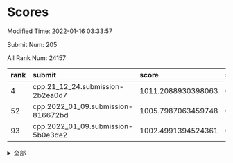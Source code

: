 # Scores

Modified Time: 2022-01-16 03:33:57

Submit Num: 205

All Rank Num: 24157

| rank |               submit               |       score        |       sigma        | pk_num |
| :--- | :--------------------------------- | :----------------- | :----------------- | :----- |
| 4    | cpp.21_12_24.submission-2b2ea0d7   | 1011.2088930398063 | 0.7771111880478037 | 473    |
| 52   | cpp.2022_01_09.submission-816672bd | 1005.7987063459748 | 0.7085212758082617 | 469    |
| 93   | cpp.2022_01_09.submission-5b0e3de2 | 1002.4991394524361 | 0.7154200637182576 | 467    |


<details>
<summary>全部</summary>

| rank |                 submit                 |       score        |       sigma        | pk_num |
| :--- | :------------------------------------- | :----------------- | :----------------- | :----- |
| 1    | gobigger.level_3.submission_level_3_25 | 1011.5238117249467 | 0.7933965605480643 | 469    |
| 2    | gobigger.level_3.submission_level_3_9  | 1011.4018932322977 | 0.7846176668085734 | 472    |
| 3    | gobigger.level_3.submission_level_3_12 | 1011.3968584038004 | 0.7833336202368084 | 472    |
| 4    | cpp.21_12_24.submission-2b2ea0d7       | 1011.2088930398063 | 0.7771111880478037 | 473    |
| 5    | gobigger.level_3.submission_level_3_31 | 1011.1938643896053 | 0.7535414281479172 | 471    |
| 6    | gobigger.level_3.submission_level_3_41 | 1011.0896351593847 | 0.7671598682798748 | 466    |
| 7    | gobigger.level_3.submission_level_3_34 | 1011.0853422612521 | 0.7655586656684394 | 470    |
| 8    | gobigger.level_3.submission_level_3_37 | 1010.9231558659069 | 0.790326693952083  | 460    |
| 9    | gobigger.level_3.submission_level_3_11 | 1010.832024602461  | 0.7834069179120006 | 474    |
| 10   | gobigger.level_3.submission_level_3_2  | 1010.7662950410623 | 0.7600088796846183 | 473    |
| 11   | gobigger.level_3.submission_level_3_47 | 1010.7048331792414 | 0.7826404318282522 | 473    |
| 12   | gobigger.level_3.submission_level_3_38 | 1010.6034217324775 | 0.7664259560563226 | 470    |
| 13   | gobigger.level_3.submission_level_3_35 | 1010.6013262876345 | 0.7629938856585824 | 474    |
| 14   | gobigger.level_3.submission_level_3_16 | 1010.5060031504679 | 0.7585431688396931 | 473    |
| 15   | gobigger.level_3.submission_level_3_7  | 1010.29105941997   | 0.7623790697453856 | 475    |
| 16   | gobigger.level_3.submission_level_3_43 | 1010.1912634994721 | 0.7526572645531795 | 465    |
| 17   | gobigger.level_3.submission_level_3_20 | 1010.1723674990347 | 0.7478085188557784 | 472    |
| 18   | gobigger.level_3.submission_level_3_0  | 1010.1531084585561 | 0.7852204974448616 | 473    |
| 19   | gobigger.level_3.submission_level_3_3  | 1010.1102289563311 | 0.7765024549352507 | 471    |
| 20   | gobigger.level_3.submission_level_3_21 | 1010.0462609369268 | 0.7724457015879308 | 471    |
| 21   | gobigger.level_3.submission_level_3_6  | 1010.0394264627871 | 0.7557456419561236 | 470    |
| 22   | gobigger.level_3.submission_level_3_40 | 1010.0127071237598 | 0.7723819344776741 | 466    |
| 23   | gobigger.level_3.submission_level_3_26 | 1009.9108352171064 | 0.763196040402414  | 470    |
| 24   | gobigger.level_3.submission_level_3_27 | 1009.8527899577718 | 0.7498519482533497 | 476    |
| 25   | gobigger.level_3.submission_level_3_18 | 1009.8320923068247 | 0.7489548442917858 | 478    |
| 26   | gobigger.level_3.submission_level_3_36 | 1009.8317459209466 | 0.7658865092118295 | 470    |
| 27   | gobigger.level_3.submission_level_3_13 | 1009.7673669590581 | 0.7557560322180951 | 471    |
| 28   | gobigger.level_3.submission_level_3_17 | 1009.7642646291445 | 0.7445419040616523 | 475    |
| 29   | gobigger.level_3.submission_level_3_30 | 1009.7458228695903 | 0.7497634761915805 | 473    |
| 30   | gobigger.level_3.submission_level_3_42 | 1009.740352453743  | 0.7665571132040596 | 473    |
| 31   | gobigger.level_3.submission_level_3_45 | 1009.6086409936951 | 0.7481075450370522 | 467    |
| 32   | gobigger.level_3.submission_level_3_46 | 1009.5471683866721 | 0.7611282723222171 | 473    |
| 33   | gobigger.level_3.submission_level_3_39 | 1009.4877525316434 | 0.7460945408734629 | 477    |
| 34   | gobigger.level_3.submission_level_3_48 | 1009.4851368107913 | 0.7573832230665495 | 469    |
| 35   | gobigger.level_3.submission_level_3_44 | 1009.4690860662191 | 0.767383311239029  | 474    |
| 36   | gobigger.level_3.submission_level_3_19 | 1009.4072050022468 | 0.763667176569323  | 469    |
| 37   | gobigger.level_3.submission_level_3_24 | 1009.3798693521946 | 0.7436553654464849 | 475    |
| 38   | gobigger.level_3.submission_level_3_5  | 1009.3258649642429 | 0.7614852086907783 | 472    |
| 39   | gobigger.level_3.submission_level_3_23 | 1009.302546022964  | 0.7619911838473402 | 474    |
| 40   | gobigger.level_3.submission_level_3_32 | 1009.2818639405189 | 0.7795032020233887 | 469    |
| 41   | gobigger.level_3.submission_level_3_14 | 1009.2046821297312 | 0.7446710420501693 | 472    |
| 42   | gobigger.level_3.submission_level_3_15 | 1009.1424170925691 | 0.7707626535646184 | 472    |
| 43   | gobigger.level_3.submission_level_3_10 | 1009.1193162182864 | 0.7475004816571511 | 472    |
| 44   | gobigger.level_3.submission_level_3_1  | 1008.9192487026826 | 0.7472882432392286 | 473    |
| 45   | gobigger.level_3.submission_level_3_29 | 1008.6897640637809 | 0.7438929739133984 | 471    |
| 46   | gobigger.level_3.submission_level_3_8  | 1008.6538556180227 | 0.7831544478062641 | 464    |
| 47   | gobigger.level_3.submission_level_3_33 | 1008.5264036983821 | 0.7520994735371144 | 470    |
| 48   | gobigger.level_3.submission_level_3_28 | 1008.4918132636815 | 0.7551481859909782 | 465    |
| 49   | gobigger.level_3.submission_level_3_4  | 1008.4025151663384 | 0.7432192615740528 | 473    |
| 50   | gobigger.level_3.submission_level_3_22 | 1008.1207697792796 | 0.7501922620327134 | 475    |
| 51   | gobigger.level_3.submission_level_3_49 | 1007.6480595393351 | 0.7414870923599765 | 470    |
| 52   | cpp.2022_01_09.submission-816672bd     | 1005.7987063459748 | 0.7085212758082617 | 469    |
| 53   | gobigger.level_1.submission_level_1_1  | 1005.1937057457748 | 0.7228004926461699 | 472    |
| 54   | gobigger.level_1.submission_level_1_38 | 1004.6906141931001 | 0.7220202470745892 | 473    |
| 55   | gobigger.level_1.submission_level_1_15 | 1004.3029392969166 | 0.7048988287952509 | 470    |
| 56   | gobigger.level_1.submission_level_1_24 | 1004.2301410863989 | 0.7244627971542749 | 468    |
| 57   | gobigger.level_1.submission_level_1_9  | 1004.1711411224692 | 0.7130796330470689 | 480    |
| 58   | gobigger.level_1.submission_level_1_12 | 1003.9888898546516 | 0.7169039611632153 | 472    |
| 59   | gobigger.level_1.submission_level_1_35 | 1003.9785694234016 | 0.710801505751074  | 476    |
| 60   | gobigger.level_1.submission_level_1_29 | 1003.9226781784228 | 0.7148371657149402 | 471    |
| 61   | gobigger.level_1.submission_level_1_40 | 1003.9083689267754 | 0.7168556886074667 | 476    |
| 62   | gobigger.level_1.submission_level_1_31 | 1003.8906166179644 | 0.7130923747350378 | 473    |
| 63   | gobigger.level_1.submission_level_1_22 | 1003.801344569969  | 0.7175248866076098 | 469    |
| 64   | gobigger.level_1.submission_level_1_27 | 1003.6926216266593 | 0.7252151802875354 | 471    |
| 65   | gobigger.level_1.submission_level_1_23 | 1003.615456279622  | 0.7148112158240015 | 473    |
| 66   | gobigger.level_1.submission_level_1_48 | 1003.5500231237705 | 0.7273873614964648 | 472    |
| 67   | gobigger.level_1.submission_level_1_43 | 1003.5436181812325 | 0.7202385632043963 | 476    |
| 68   | gobigger.level_1.submission_level_1_14 | 1003.493458714932  | 0.7172616647488732 | 473    |
| 69   | gobigger.level_1.submission_level_1_46 | 1003.4912327400889 | 0.7094703526922279 | 477    |
| 70   | gobigger.level_1.submission_level_1_4  | 1003.4767031394802 | 0.7070753995401259 | 476    |
| 71   | gobigger.level_1.submission_level_1_21 | 1003.443565215789  | 0.7120447512667799 | 474    |
| 72   | gobigger.level_1.submission_level_1_5  | 1003.43353260201   | 0.7199164702693772 | 471    |
| 73   | gobigger.level_1.submission_level_1_26 | 1003.4321896358366 | 0.7153399855337421 | 468    |
| 74   | gobigger.level_1.submission_level_1_7  | 1003.4039402621377 | 0.704527861769113  | 468    |
| 75   | gobigger.level_1.submission_level_1_13 | 1003.3550809761082 | 0.7221014583030814 | 474    |
| 76   | gobigger.level_1.submission_level_1_41 | 1003.333388220235  | 0.714483976919268  | 474    |
| 77   | gobigger.level_1.submission_level_1_42 | 1003.3021418313532 | 0.7159501936258833 | 467    |
| 78   | gobigger.level_1.submission_level_1_49 | 1003.2705115863258 | 0.7206668632890919 | 469    |
| 79   | gobigger.level_1.submission_level_1_18 | 1003.149376525042  | 0.7185824723640147 | 467    |
| 80   | gobigger.level_1.submission_level_1_2  | 1003.1465267263164 | 0.7141474741681859 | 474    |
| 81   | gobigger.level_1.submission_level_1_16 | 1003.1398676666998 | 0.7233550913701904 | 472    |
| 82   | gobigger.level_1.submission_level_1_6  | 1003.1109531447578 | 0.716383874954972  | 473    |
| 83   | gobigger.level_1.submission_level_1_17 | 1003.0444279056287 | 0.7093149403180009 | 472    |
| 84   | gobigger.level_1.submission_level_1_30 | 1003.0095636640327 | 0.7148640468019923 | 469    |
| 85   | gobigger.level_1.submission_level_1_28 | 1002.9376067950146 | 0.7092854336951299 | 472    |
| 86   | gobigger.level_1.submission_level_1_0  | 1002.8879591447295 | 0.7044225671044396 | 471    |
| 87   | gobigger.level_1.submission_level_1_33 | 1002.8877632010862 | 0.7155385796227633 | 470    |
| 88   | gobigger.level_1.submission_level_1_20 | 1002.8743842142239 | 0.7113370213069073 | 471    |
| 89   | gobigger.level_1.submission_level_1_19 | 1002.8531483510678 | 0.7217916243745095 | 471    |
| 90   | gobigger.level_1.submission_level_1_32 | 1002.7684554491393 | 0.7085344517454801 | 473    |
| 91   | gobigger.level_1.submission_level_1_47 | 1002.7589243304836 | 0.7111046075390985 | 469    |
| 92   | gobigger.level_1.submission_level_1_3  | 1002.5963328142583 | 0.7079838279776383 | 467    |
| 93   | cpp.2022_01_09.submission-5b0e3de2     | 1002.4991394524361 | 0.7154200637182576 | 467    |
| 94   | gobigger.level_1.submission_level_1_34 | 1002.4315408283667 | 0.7272043548889082 | 468    |
| 95   | gobigger.level_1.submission_level_1_44 | 1002.3910630675753 | 0.704238267146101  | 471    |
| 96   | gobigger.level_1.submission_level_1_25 | 1002.3878851566764 | 0.7304258496009052 | 478    |
| 97   | gobigger.level_1.submission_level_1_11 | 1002.3704066991273 | 0.7076627299506939 | 471    |
| 98   | gobigger.level_1.submission_level_1_36 | 1002.3666090187935 | 0.7158798385841346 | 467    |
| 99   | gobigger.level_1.submission_level_1_8  | 1002.3003338098583 | 0.7131548608227388 | 464    |
| 100  | gobigger.level_1.submission_level_1_37 | 1002.272586279718  | 0.7079742209791746 | 471    |
| 101  | gobigger.level_1.submission_level_1_45 | 1001.968900913966  | 0.7145167426359326 | 467    |
| 102  | gobigger.level_1.submission_level_1_39 | 1001.9286223940807 | 0.72320001229068   | 473    |
| 103  | gobigger.level_1.submission_level_1_10 | 1001.5668948307215 | 0.7081837372831664 | 474    |
| 104  | gobigger.random.submission_random_33   | 997.8235282077627  | 0.6955723287458879 | 472    |
| 105  | gobigger.random.submission_random_41   | 997.4640201376749  | 0.7022708279040573 | 474    |
| 106  | gobigger.random.submission_random_8    | 997.2956920449332  | 0.7058931121609401 | 471    |
| 107  | gobigger.random.submission_random_20   | 997.1675612457831  | 0.6997067211790993 | 475    |
| 108  | gobigger.random.submission_random_3    | 996.9583418069963  | 0.7110749086740298 | 472    |
| 109  | gobigger.random.submission_random_25   | 996.8419889461721  | 0.7111241351270765 | 467    |
| 110  | gobigger.random.submission_random_42   | 996.6245983225807  | 0.7080509211567532 | 472    |
| 111  | gobigger.random.submission_random_29   | 996.4914064531449  | 0.703843779501478  | 471    |
| 112  | gobigger.random.submission_random_48   | 996.4516679236414  | 0.7048079880293174 | 465    |
| 113  | gobigger.random.submission_random_11   | 996.4265657990253  | 0.7036356684998291 | 472    |
| 114  | gobigger.random.submission_random_17   | 996.4224026383893  | 0.7008767402440462 | 469    |
| 115  | gobigger.random.submission_random_6    | 996.4096571123692  | 0.7032302585688132 | 470    |
| 116  | gobigger.random.submission_random_26   | 996.3233641069828  | 0.7081975420346133 | 470    |
| 117  | gobigger.random.submission_random_24   | 996.3169598478387  | 0.7089347854690191 | 468    |
| 118  | gobigger.random.submission_random_10   | 996.3071949940061  | 0.7135511638944064 | 471    |
| 119  | gobigger.random.submission_random_40   | 996.2608012446246  | 0.706334763939603  | 475    |
| 120  | gobigger.random.submission_random_13   | 996.1672852239976  | 0.7045300900089473 | 472    |
| 121  | gobigger.random.submission_random_39   | 996.1215832396806  | 0.7061585533616174 | 467    |
| 122  | gobigger.random.submission_random_32   | 996.1110313070466  | 0.7212563331336048 | 473    |
| 123  | gobigger.random.submission_random_22   | 996.0165687298013  | 0.7045700784322336 | 471    |
| 124  | gobigger.random.submission_random_36   | 996.003319178922   | 0.7124654703862434 | 470    |
| 125  | gobigger.random.submission_random_46   | 995.9175497676797  | 0.7108829615874108 | 473    |
| 126  | gobigger.random.submission_random_19   | 995.8622320883125  | 0.712830592384414  | 472    |
| 127  | gobigger.random.submission_random_18   | 995.8482079866033  | 0.709347379876869  | 470    |
| 128  | gobigger.random.submission_random_0    | 995.7965461858179  | 0.7031248459143932 | 472    |
| 129  | gobigger.random.submission_random_34   | 995.7629682072062  | 0.7117786288248004 | 478    |
| 130  | gobigger.random.submission_random_35   | 995.7322379570011  | 0.7121055351724931 | 471    |
| 131  | gobigger.random.submission_random_38   | 995.6912146298403  | 0.7059632618547311 | 473    |
| 132  | gobigger.random.submission_random_14   | 995.6812603691026  | 0.7096992367677174 | 475    |
| 133  | gobigger.random.submission_random_2    | 995.6719368643727  | 0.7041136181680395 | 469    |
| 134  | gobigger.random.submission_random_7    | 995.6611294228375  | 0.7181764412675296 | 474    |
| 135  | gobigger.random.submission_random_43   | 995.6560974211101  | 0.7187948025991368 | 469    |
| 136  | gobigger.random.submission_random_44   | 995.6481444147835  | 0.7075219413630919 | 476    |
| 137  | gobigger.random.submission_random_28   | 995.6222530539421  | 0.7034300766606568 | 471    |
| 138  | gobigger.random.submission_random_30   | 995.6199958155952  | 0.7174615306882202 | 472    |
| 139  | gobigger.random.submission_random_47   | 995.6150579912269  | 0.7056479371032327 | 473    |
| 140  | gobigger.random.submission_random_9    | 995.4983638552292  | 0.7011406525658166 | 463    |
| 141  | gobigger.random.submission_random_16   | 995.4703536515952  | 0.699003320882727  | 473    |
| 142  | gobigger.random.submission_random_15   | 995.396090083922   | 0.7070601666191457 | 476    |
| 143  | gobigger.random.submission_random_37   | 995.2068942939243  | 0.7213619118552554 | 465    |
| 144  | gobigger.random.submission_random_12   | 995.0564465223945  | 0.7070206634182221 | 470    |
| 145  | gobigger.random.submission_random_27   | 994.9476655489123  | 0.7104700847683523 | 469    |
| 146  | gobigger.random.submission_random_5    | 994.8945723383212  | 0.7042355703512935 | 473    |
| 147  | gobigger.random.submission_random_31   | 994.8126503362248  | 0.7089526087476742 | 472    |
| 148  | gobigger.random.submission_random_21   | 994.8039552855583  | 0.7168750505261204 | 468    |
| 149  | gobigger.random.submission_random_4    | 994.7992208803215  | 0.7115318551098404 | 468    |
| 150  | gobigger.random.submission_random_23   | 994.7289425897451  | 0.7128056393378461 | 474    |
| 151  | gobigger.random.submission_random_49   | 994.6397168056313  | 0.7292904813241969 | 474    |
| 152  | gobigger.random.submission_random_45   | 994.6152791369982  | 0.7121708956076388 | 469    |
| 153  | gobigger.level_2.submission_level_2_11 | 994.5044324321397  | 0.7240180115243344 | 471    |
| 154  | gobigger.random.submission_random_1    | 994.4899296864534  | 0.7087351337896508 | 468    |
| 155  | gobigger.level_2.submission_level_2_29 | 994.4722159575448  | 0.7263747525053194 | 472    |
| 156  | gobigger.level_2.submission_level_2_37 | 994.399282767408   | 0.7295855734887886 | 474    |
| 157  | gobigger.level_2.submission_level_2_44 | 993.9624958800446  | 0.7341861122767132 | 473    |
| 158  | gobigger.level_2.submission_level_2_40 | 993.6043294019847  | 0.745705685249991  | 469    |
| 159  | gobigger.level_2.submission_level_2_13 | 993.538596572823   | 0.7219831996780628 | 476    |
| 160  | gobigger.level_2.submission_level_2_46 | 993.4203528522066  | 0.7415105038605075 | 478    |
| 161  | gobigger.level_2.submission_level_2_39 | 993.3885393372384  | 0.7302201524928269 | 464    |
| 162  | gobigger.level_2.submission_level_2_42 | 993.220312017231   | 0.722296391256729  | 474    |
| 163  | gobigger.level_2.submission_level_2_36 | 993.0763849724427  | 0.7287564712837461 | 473    |
| 164  | gobigger.level_2.submission_level_2_9  | 993.050432952574   | 0.7258144918940496 | 473    |
| 165  | gobigger.level_2.submission_level_2_49 | 992.7858488502569  | 0.7534847354205058 | 466    |
| 166  | gobigger.level_2.submission_level_2_24 | 992.7815225803072  | 0.7182769115340658 | 473    |
| 167  | gobigger.level_2.submission_level_2_15 | 992.671890582525   | 0.7439524621022087 | 475    |
| 168  | gobigger.level_2.submission_level_2_20 | 992.5024534429339  | 0.7296681012530792 | 474    |
| 169  | gobigger.level_2.submission_level_2_30 | 992.5021539360466  | 0.7418827596518099 | 469    |
| 170  | gobigger.level_2.submission_level_2_33 | 992.4839909008062  | 0.7361255104726935 | 470    |
| 171  | gobigger.level_2.submission_level_2_10 | 992.4649001494465  | 0.740029916397239  | 467    |
| 172  | gobigger.level_2.submission_level_2_19 | 992.3874006427466  | 0.7266825107770419 | 474    |
| 173  | gobigger.level_2.submission_level_2_1  | 992.3703235551857  | 0.7363966284845307 | 465    |
| 174  | gobigger.level_2.submission_level_2_47 | 992.3271452036936  | 0.7645463956196177 | 470    |
| 175  | gobigger.level_2.submission_level_2_0  | 992.2760663812433  | 0.7377117394799132 | 472    |
| 176  | gobigger.level_2.submission_level_2_21 | 992.1534070214985  | 0.7349295253913656 | 474    |
| 177  | gobigger.level_2.submission_level_2_35 | 992.0654401807357  | 0.7217773103815156 | 475    |
| 178  | gobigger.level_2.submission_level_2_32 | 991.9406097277098  | 0.7543404595184605 | 477    |
| 179  | gobigger.level_2.submission_level_2_4  | 991.8715537711031  | 0.7472073904812271 | 470    |
| 180  | gobigger.level_2.submission_level_2_2  | 991.7983816002671  | 0.7384405552808502 | 468    |
| 181  | gobigger.level_2.submission_level_2_31 | 991.7868614052177  | 0.7491086535169632 | 473    |
| 182  | gobigger.level_2.submission_level_2_6  | 991.7768231141486  | 0.7566555569582581 | 469    |
| 183  | gobigger.level_2.submission_level_2_3  | 991.7064325431185  | 0.7351860990021116 | 472    |
| 184  | gobigger.level_2.submission_level_2_41 | 991.6943640356105  | 0.7345061209112259 | 474    |
| 185  | gobigger.level_2.submission_level_2_34 | 991.6599392660501  | 0.7476798782076954 | 474    |
| 186  | gobigger.level_2.submission_level_2_7  | 991.6459027190447  | 0.7504615241288854 | 469    |
| 187  | gobigger.level_2.submission_level_2_8  | 991.5613875181823  | 0.7704574770623438 | 466    |
| 188  | gobigger.level_2.submission_level_2_14 | 991.5194745625221  | 0.7477504954766    | 467    |
| 189  | gobigger.level_2.submission_level_2_26 | 991.5166524350972  | 0.7406751732437554 | 475    |
| 190  | gobigger.level_2.submission_level_2_22 | 991.5100871568441  | 0.7612255558274885 | 473    |
| 191  | gobigger.level_2.submission_level_2_45 | 991.4602783919921  | 0.7614832098483864 | 470    |
| 192  | gobigger.level_2.submission_level_2_48 | 991.4339297666502  | 0.7471990533175966 | 469    |
| 193  | gobigger.level_2.submission_level_2_23 | 991.4285270937515  | 0.7612710518768563 | 475    |
| 194  | gobigger.level_2.submission_level_2_16 | 991.3933549965093  | 0.7529919026220997 | 474    |
| 195  | gobigger.level_2.submission_level_2_5  | 991.2740825959019  | 0.7501074899168457 | 467    |
| 196  | gobigger.level_2.submission_level_2_28 | 991.1704013792586  | 0.7395617230661851 | 475    |
| 197  | gobigger.level_2.submission_level_2_38 | 991.0706479011909  | 0.7568469925536933 | 474    |
| 198  | gobigger.level_2.submission_level_2_12 | 990.9766605563631  | 0.7575494450108243 | 475    |
| 199  | gobigger.level_2.submission_level_2_43 | 990.8658776492283  | 0.7605717418786045 | 473    |
| 200  | gobigger.level_2.submission_level_2_18 | 990.7059378224452  | 0.7609883270554066 | 471    |
| 201  | gobigger.level_2.submission_level_2_27 | 990.6966466045116  | 0.7592445474418946 | 469    |
| 202  | gobigger.level_2.submission_level_2_17 | 990.355347242413   | 0.7532211821576038 | 475    |
| 203  | gobigger.level_2.submission_level_2_25 | 990.3188094165499  | 0.7882509310821976 | 466    |
| 204  | gobigger.none.submission_none_1        | 978.4436912780759  | 1.2120197479246504 | 472    |
| 205  | gobigger.none.submission_none_0        | 977.4140491514078  | 1.355296522798015  | 472    |

</details>